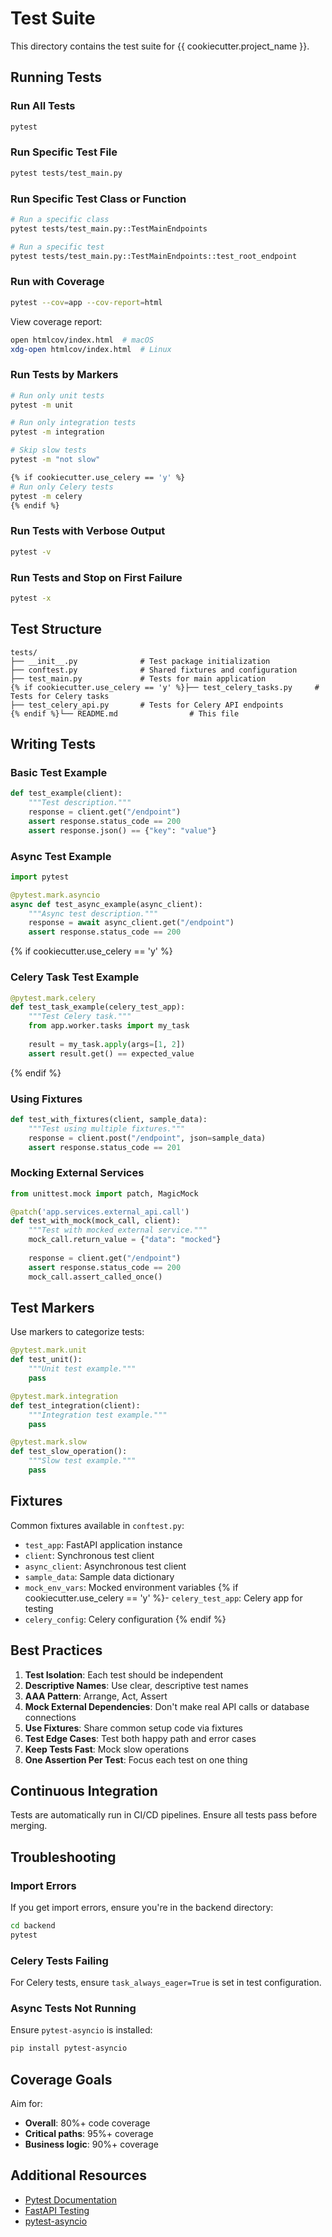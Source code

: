 # Test Suite

This directory contains the test suite for {{ cookiecutter.project_name }}.

## Running Tests

### Run All Tests

```bash
pytest
```

### Run Specific Test File

```bash
pytest tests/test_main.py
```

### Run Specific Test Class or Function

```bash
# Run a specific class
pytest tests/test_main.py::TestMainEndpoints

# Run a specific test
pytest tests/test_main.py::TestMainEndpoints::test_root_endpoint
```

### Run with Coverage

```bash
pytest --cov=app --cov-report=html
```

View coverage report:
```bash
open htmlcov/index.html  # macOS
xdg-open htmlcov/index.html  # Linux
```

### Run Tests by Markers

```bash
# Run only unit tests
pytest -m unit

# Run only integration tests
pytest -m integration

# Skip slow tests
pytest -m "not slow"

{% if cookiecutter.use_celery == 'y' %}
# Run only Celery tests
pytest -m celery
{% endif %}
```

### Run Tests with Verbose Output

```bash
pytest -v
```

### Run Tests and Stop on First Failure

```bash
pytest -x
```

## Test Structure

```
tests/
├── __init__.py              # Test package initialization
├── conftest.py              # Shared fixtures and configuration
├── test_main.py             # Tests for main application
{% if cookiecutter.use_celery == 'y' %}├── test_celery_tasks.py     # Tests for Celery tasks
├── test_celery_api.py       # Tests for Celery API endpoints
{% endif %}└── README.md                # This file
```

## Writing Tests

### Basic Test Example

```python
def test_example(client):
    """Test description."""
    response = client.get("/endpoint")
    assert response.status_code == 200
    assert response.json() == {"key": "value"}
```

### Async Test Example

```python
import pytest

@pytest.mark.asyncio
async def test_async_example(async_client):
    """Async test description."""
    response = await async_client.get("/endpoint")
    assert response.status_code == 200
```

{% if cookiecutter.use_celery == 'y' %}
### Celery Task Test Example

```python
@pytest.mark.celery
def test_task_example(celery_test_app):
    """Test Celery task."""
    from app.worker.tasks import my_task
    
    result = my_task.apply(args=[1, 2])
    assert result.get() == expected_value
```
{% endif %}

### Using Fixtures

```python
def test_with_fixtures(client, sample_data):
    """Test using multiple fixtures."""
    response = client.post("/endpoint", json=sample_data)
    assert response.status_code == 201
```

### Mocking External Services

```python
from unittest.mock import patch, MagicMock

@patch('app.services.external_api.call')
def test_with_mock(mock_call, client):
    """Test with mocked external service."""
    mock_call.return_value = {"data": "mocked"}
    
    response = client.get("/endpoint")
    assert response.status_code == 200
    mock_call.assert_called_once()
```

## Test Markers

Use markers to categorize tests:

```python
@pytest.mark.unit
def test_unit():
    """Unit test example."""
    pass

@pytest.mark.integration
def test_integration(client):
    """Integration test example."""
    pass

@pytest.mark.slow
def test_slow_operation():
    """Slow test example."""
    pass
```

## Fixtures

Common fixtures available in `conftest.py`:

- `test_app`: FastAPI application instance
- `client`: Synchronous test client
- `async_client`: Asynchronous test client
- `sample_data`: Sample data dictionary
- `mock_env_vars`: Mocked environment variables
{% if cookiecutter.use_celery == 'y' %}- `celery_test_app`: Celery app for testing
- `celery_config`: Celery configuration
{% endif %}

## Best Practices

1. **Test Isolation**: Each test should be independent
2. **Descriptive Names**: Use clear, descriptive test names
3. **AAA Pattern**: Arrange, Act, Assert
4. **Mock External Dependencies**: Don't make real API calls or database connections
5. **Use Fixtures**: Share common setup code via fixtures
6. **Test Edge Cases**: Test both happy path and error cases
7. **Keep Tests Fast**: Mock slow operations
8. **One Assertion Per Test**: Focus each test on one thing

## Continuous Integration

Tests are automatically run in CI/CD pipelines. Ensure all tests pass before merging.

## Troubleshooting

### Import Errors

If you get import errors, ensure you're in the backend directory:
```bash
cd backend
pytest
```

### Celery Tests Failing

For Celery tests, ensure `task_always_eager=True` is set in test configuration.

### Async Tests Not Running

Ensure `pytest-asyncio` is installed:
```bash
pip install pytest-asyncio
```

## Coverage Goals

Aim for:
- **Overall**: 80%+ code coverage
- **Critical paths**: 95%+ coverage
- **Business logic**: 90%+ coverage

## Additional Resources

- [Pytest Documentation](https://docs.pytest.org/)
- [FastAPI Testing](https://fastapi.tiangolo.com/tutorial/testing/)
- [pytest-asyncio](https://pytest-asyncio.readthedocs.io/)

